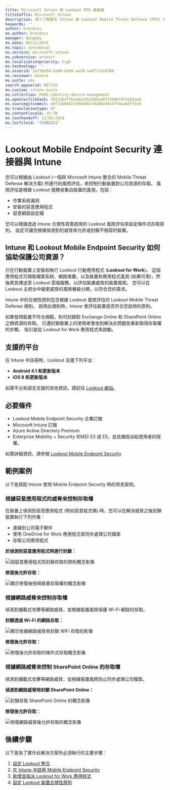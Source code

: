 ```yaml
---
title: Microsoft Intune 與 Lookout MTD 連接器
titleSuffix: Microsoft Intune
description: 深入了解整合 Intune 與 Lookout Mobile Threat Defense (MTD) 來控制行動裝置對公司資源的存取。
keywords: ''
author: brenduns
ms.author: brenduns
manager: dougeby
ms.date: 06/11/2019
ms.topic: conceptual
ms.service: microsoft-intune
ms.subservice: protect
ms.localizationpriority: high
ms.technology: ''
ms.assetid: 3a730a5d-2a90-42b0-aa28-aadfc7a18788
ms.reviewer: davera
ms.suite: ems
search.appverid: MET150
ms.custom: intune-azure
ms.collection: M365-identity-device-management
ms.openlocfilehash: f0123647fb1e8a1d52506ad0753906f974103aad
ms.sourcegitcommit: ebf72b038219904d6e7d20024b107f4aa68f57e6
ms.translationtype: HT
ms.contentlocale: zh-TW
ms.lasthandoff: 12/05/2019
ms.locfileid: "72502221"
---
```

# <a name="lookout-mobile-endpoint-security-connector-with-intune"></a>Lookout Mobile Endpoint Security 連接器與 Intune

您可以根據由 Lookout (一個與 Microsoft Intune 整合的 Mobile Threat Defense 解決方案) 所進行的風險評估，來控制行動裝置對公司資源的存取。 風險評估是根據 Lookout 服務收集自裝置的遙測，包括︰
- 作業系統漏洞
- 安裝的惡意應用程式
- 惡意網路設定檔

您可以根據透過 Intune 合規性政策啟用的 Lookout 風險評估來設定條件式存取原則。 設定可讓您根據偵測到的威脅來允許或封鎖不相容的裝置。

## <a name="how-do-intune-and-lookout-mobile-endpoint-security-help-protect-company-resources"></a>Intune 和 Lookout Mobile Endpoint Security 如何協助保護公司資源？
已在行動裝置上安裝和執行 Lookout 行動應用程式 (**Lookout for Work**)。 這個應用程式可擷取檔案系統、網路堆疊，以及裝置和應用程式遙測 (如果可用)，然後將其傳送至 Lookout 雲端服務，以評估裝置威脅的裝置風險。 您可以在 Lookout 主控台中變更威脅的風險層級分類，以符合您的需求。  

Intune 中的合規性原則包含根據 Lookout 風險評估的 Lookout Mobile Threat Defense 規則。 啟用此規則時，Intune 會評估裝置是否符合您啟用的原則。

如果發現裝置不符合規範，則可封鎖對 Exchange Online 和 SharePoint Online 之類資源的存取。 已遭封鎖裝置上的使用者會收到解決此問題並重新取得存取權的步驟。 指引是從 Lookout for Work 應用程式來啟動。

## <a name="supported-platforms"></a>支援的平台  
在 Intune 中註冊時，Lookout 支援下列平台︰
* **Android 4.1 和更新版本**  
* **iOS 8 和更新版本**  

如需平台和語言支援的其他資訊，請前往 [Lookout 網站](https://personal.support.lookout.com/hc/articles/114094140253)。  

## <a name="prerequisites"></a>必要條件
* Lookout Mobile Endpoint Security 企業訂閱  
* Microsoft Intune 訂閱
* Azure Active Directory Premium
* Enterprise Mobility + Security (EMS) E3 或 E5，並具備指派給使用者的授權。  

如需詳細資訊，請參閱 [Lookout Mobile Endpoint Security](https://www.lookout.com/products/mobile-endpoint-security)

## <a name="sample-scenarios"></a>範例案例

以下是搭配 Intune 使用 Mobile Endpoint Security 時的常見案例。

### <a name="control-access-based-on-threats-from-malicious-apps"></a>根據惡意應用程式的威脅來控制存取權
在裝置上偵測到惡意應用程式 (例如惡意程式碼) 時，您可以在解決威脅之後封鎖裝置執行下列作業︰
* 連線到公司電子郵件
* 使用 OneDrive for Work 應用程式來同步處理公司檔案
* 存取公司應用程式

**於偵測到惡意應用程式時進行封鎖：**

![因惡意應用程式而封鎖存取的原則概念影像](./media/lookout-mobile-threat-defense-connector/malicious-apps-blocked.png)

**修復後允許存取：**

![顯示修復後授與裝置存取權的概念影像](./media/lookout-mobile-threat-defense-connector/malicious-apps-unblocked.png)

### <a name="control-access-based-on-threat-to-network"></a>根據網路威脅來控制存取權
偵測到攔截式攻擊等網路威脅，並根據裝置風險保護 Wi-Fi 網路的存取。

**封鎖透過 Wi-Fi 的網路存取：**

![顯示依據網路威脅來封鎖 WiFi 存取的影像](./media/lookout-mobile-threat-defense-connector/network-wifi-blocked.png)

**修復後允許存取：**

![修復後允許存取的條件式存取概念影像](./media/lookout-mobile-threat-defense-connector/network-wifi-unblocked.png)
### <a name="control-access-to-sharepoint-online-based-on-threat-to-network"></a>根據網路威脅來控制 SharePoint Online 的存取權

偵測到攔截式攻擊等網路威脅，並根據裝置風險防止同步處理公司檔案。

**偵測到網路威脅時封鎖 SharePoint Online：**

![封鎖存取 SharePoint Online 的概念影像](./media/lookout-mobile-threat-defense-connector/network-spo-blocked.png)


**修復後允許存取：**

![修復網路威脅後允許存取的概念影像](./media/lookout-mobile-threat-defense-connector/network-spo-unblocked.png)

## <a name="next-steps"></a>後續步驟
以下是為了實作此解決方案所必須執行的主要步驟：
1. [設定 Lookout 整合](lookout-mtd-connector-integration.md)
2. [在 Intune 中啟用 Mobile Endpoint Security](mtd-connector-enable.md)
3. [新增並指派 Lookout for Work 應用程式](mtd-apps-ios-app-configuration-policy-add-assign.md)
4. [設定 Lookout 裝置合規性原則](mtd-device-compliance-policy-create.md)

